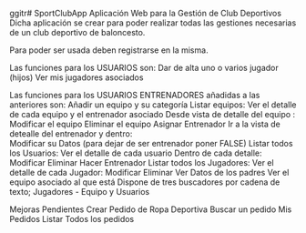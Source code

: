 ggitr# SportClubApp
Aplicación Web para la Gestión de Club Deportivos
Dicha aplicación se crear para poder realizar todas las gestiones necesarias de un club
deportivo de baloncesto.

Para poder ser usada deben registrarse en la misma.

Las funciones para los USUARIOS son:
    Dar de alta uno o varios jugador (hijos)
    Ver mis jugadores asociados

Las funciones para los USUARIOS ENTRENADORES añadidas a las anteriores son:
    Añadir un equipo y su categoría 
    Listar equipos:
        Ver el detalle de cada equipo y el entrenador asociado
            Desde vista de detalle del equipo :
                Modificar el equipo
                Eliminar el equipo 
                Asignar Entrenador
            Ir a la vista de detealle del entrenador y dentro:    
                Modificar su Datos (para dejar de ser entrenador poner FALSE)
    Listar todos los Usuarios:
        Ver el detalle de cada usuario
            Dentro de cada detalle:
                Modificar
                Eliminar
                Hacer Entrenador
    Listar todos los Jugadores: 
        Ver el detalle de cada Jugador:
            Modificar
            Eliminar
            Ver Datos de los padres
            Ver el equipo asociado al que está
    Dispone de tres buscadores por cadena de texto; Jugadores - Equipo y Usuarios


Mejoras Pendientes
    Crear Pedido de Ropa Deportiva
    Buscar un pedido
    Mis Pedidos 
    Listar Todos los pedidos

        




